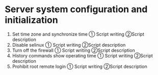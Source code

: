 # Server system configuration and initialization

1. Set time zone and synchronize time
① Script writing
②Script description
2. Disable selinux
① Script writing
②Script description
3. Turn off the firewall
① Script writing
②Script description
4. History commands show operating time
① Script writing
②Script description
5. Prohibit root remote login
① Script writing
②Script description
